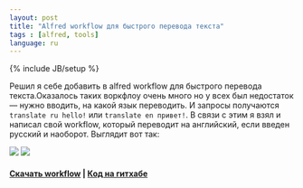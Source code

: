 ```yaml
---
layout: post
title: "Alfred workflow для быстрого перевода текста"
tags : [alfred, tools]
language: ru
---
```

{% include JB/setup %}


Решил я себе добавить в alfred workflow для быстрого перевода текста.Оказалось таких воркфлоу очень много но у всех был недостаток — нужно вводить, на какой язык переводить. И запросы получаются `translate ru hello!` или `translate en привет!`. В связи с этим я взял и написал свой workflow, который переводит на английский, если введен русский и наоборот. Выглядит вот так:

![](http://cl.ly/image/2C3y0L1O0O3a/Screen%20Shot%202013-09-30%20at%2019.30.10.png)
![](http://cl.ly/image/252N1Z3e3e3U/Screen%20Shot%202013-09-30%20at%2019.35.05.png)

#### [Скачать workflow](http://cl.ly/1H1V3S1g1W0o/download/Google%20Translate%20Auto.alfredworkflow) | [Код на гитхабе](https://github.com/KELiON/alfred-translate)